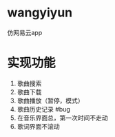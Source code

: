 # wangyiyun
仿网易云app
# 实现功能
1. 歌曲搜索
2. 歌曲下载
3. 歌曲播放（暂停，模式）
4. 歌曲历史记录
#bug
1. 在音乐界面总，第一次时间不走动
2. 歌词界面不滚动
